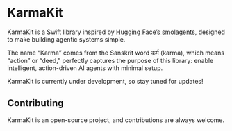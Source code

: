 # KarmaKit

KarmaKit is a Swift library inspired by [Hugging Face’s smolagents](https://github.com/huggingface/smolagents), designed to make building agentic systems simple. 

The name “Karma” comes from the Sanskrit word कर्म (karma), which means “action” or “deed,” perfectly captures the purpose of this library: enable intelligent, action-driven AI agents with minimal setup.

KarmaKit is currently under development, so stay tuned for updates!

## Contributing

KarmaKit is an open-source project, and contributions are always welcome.
